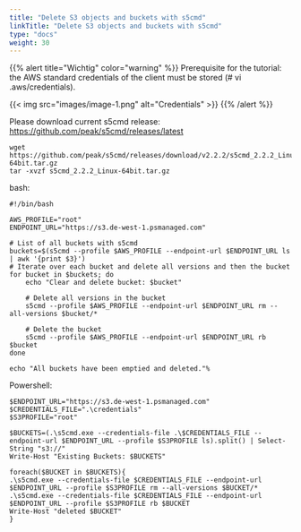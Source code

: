 ```yaml
---
title: "Delete S3 objects and buckets with s5cmd"
linkTitle: "Delete S3 objects and buckets with s5cmd"
type: "docs"
weight: 30
---
```



{{% alert title="Wichtig" color="warning" %}}
Prerequisite for the tutorial: the AWS standard credentials of the client must be stored (# vi .aws/credentials).

{{< img src="images/image-1.png" alt="Credentials" >}}
{{% /alert %}}

Please download current s5cmd release: https://github.com/peak/s5cmd/releases/latest

``` 
wget  https://github.com/peak/s5cmd/releases/download/v2.2.2/s5cmd_2.2.2_Linux-64bit.tar.gz
tar -xvzf s5cmd_2.2.2_Linux-64bit.tar.gz
```


bash:
```
#!/bin/bash
  
AWS_PROFILE="root"
ENDPOINT_URL="https://s3.de-west-1.psmanaged.com"
  
# List of all buckets with s5cmd
buckets=$(s5cmd --profile $AWS_PROFILE --endpoint-url $ENDPOINT_URL ls | awk '{print $3}')
# Iterate over each bucket and delete all versions and then the bucket
for bucket in $buckets; do
    echo "Clear and delete bucket: $bucket"
  
    # Delete all versions in the bucket
    s5cmd --profile $AWS_PROFILE --endpoint-url $ENDPOINT_URL rm --all-versions $bucket/*
  
    # Delete the bucket
    s5cmd --profile $AWS_PROFILE --endpoint-url $ENDPOINT_URL rb $bucket
done
  
echo "All buckets have been emptied and deleted."%
```
Powershell: 
```
$ENDPOINT_URL="https://s3.de-west-1.psmanaged.com"
$CREDENTIALS_FILE=".\credentials"
$S3PROFILE="root"
 
$BUCKETS=(.\s5cmd.exe --credentials-file .\$CREDENTIALS_FILE --endpoint-url $ENDPOINT_URL --profile $S3PROFILE ls).split() | Select-String "s3://"
Write-Host "Existing Buckets: $BUCKETS"
 
foreach($BUCKET in $BUCKETS){
.\s5cmd.exe --credentials-file $CREDENTIALS_FILE --endpoint-url $ENDPOINT_URL --profile $S3PROFILE rm --all-versions $BUCKET/*
.\s5cmd.exe --credentials-file $CREDENTIALS_FILE --endpoint-url $ENDPOINT_URL --profile $S3PROFILE rb $BUCKET
Write-Host "deleted $BUCKET"
}
```
